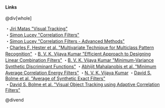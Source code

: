 #### Links

@div[whole]

・[Jiri Matas "Visual Tracking"](http://www.ipta-conference.com/ipta16/images/matas-2016.12.12-ipta-oulu.pdf)<br>
・[Simon Lucey "Correlation Filters"](http://16623.courses.cs.cmu.edu/slides/Lecture_14.pdf)<br>
・[Simon Lucey "Correlation Filters - Advanced Methods"](http://16623.courses.cs.cmu.edu/slides/Lecture_15.pdf)<br>
・[Charles F. Hester et al. "Multivariate Technique for Multiclass Pattern Recognition"](https://www.osapublishing.org/ao/abstract.cfm?uri=ao-19-11-1758)
・[B. V. K. Vijaya Kumar "Efficient Approach to Designing Linear Combination Filters"](https://www.osapublishing.org/ao/abstract.cfm?uri=ao-22-10-1445)
・[B. V. K. Vijaya Kumar "Minimum-Variance Synthetic Discriminant Functions"](https://www.osapublishing.org/josaa/abstract.cfm?uri=josaa-3-10-1579)
・[Abhijit Mahalanobis et al. "Minimum Average Correlation Energy Filters"](https://www.osapublishing.org/ao/abstract.cfm?uri=ao-26-17-3633)
・[N. V. K. Vijaya Kumar](https://www.spiedigitallibrary.org/journals/Optical-Engineering/volume-31/issue-5/0000/Minimum-squared-error-synthetic-discriminant-functions/10.1117/12.56169.full?SSO=1)
・[David S. Bolme et al. "Average of Synthetic Exact Filters"](http://citeseerx.ist.psu.edu/viewdoc/download?doi=10.1.1.492.7927&rep=rep1&type=pdf)<br>
・[David S. Bolme et al. "Visual Object Tracking using Adaptive Correlation Filters"](http://www.cs.colostate.edu/~vision/publications/bolme_cvpr10.pdf)

@divend
